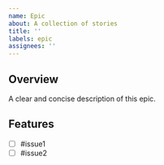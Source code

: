 ```yaml
---
name: Epic
about: A collection of stories
title: ''
labels: epic
assignees: ''
---
```


## Overview

A clear and concise description of this epic.

## Features

- [ ] #issue1
- [ ] #issue2
